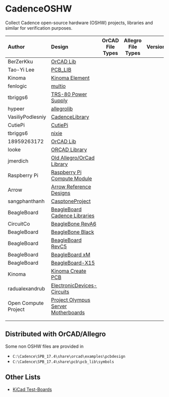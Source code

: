 
# CadenceOSHW

Collect Cadence open-source hardware (OSHW) projects, libraries and similar for verification purposes.

| Author               | Design                                                                                                                            | OrCAD File Types | Allegro File Types | Version |
|:---------------------|:----------------------------------------------------------------------------------------------------------------------------------|:----------------:|:------------------:|:-------:|
| BerZerKku            | [OrCAD Lib](https://github.com/BerZerKku/ORCAD_lib)                                                                               |                  |                    |         |
| Tao-Yi Lee           | [PCB_LIB](https://github.com/taoyilee/PCB_LIB)                                                                                    |                  |                    |         |
| Kinoma               | [Kinoma Element](https://github.com/Kinoma/Kinoma-Element-Open-source-hardware-1st-Generation)                                    |                  |                    |         |
| fenlogic             | [multio](https://github.com/fenlogic/multio)                                                                                      |                  |                    |         |
| tbriggs6             | [TRS-80 Power Supply](https://github.com/tbriggs6/trs80_powersupply)                                                              |                  |                    |         |
| hypeer               | [allegrolib](https://github.com/hypeer/allegrolib)                                                                                |                  |                    |         |
| VasiliyPodlesniy     | [CadenceLibrary](https://github.com/VasiliyPodlesniy/CadenceLibrary)                                                              |                  |                    |         |
| CutiePi              | [CutiePi](https://github.com/cutiepi-io/cutiepi-board)                                                                            |                  |                    |         |
| tbriggs6             | [nixie](https://github.com/tbriggs6/nixie)                                                                                        |                  |                    |         |
| 18959263172          | [OrCAD Lib](https://github.com/18959263172/orcad_lib)                                                                             |                  |                    |         |
| looke                | [ORCAD Library](https://github.com/looke/ORCAD_Lib)                                                                               |                  |                    |         |
| jmerdich             | [Old Allegro/OrCad Library](https://github.com/jmerdich/allegro-library)                                                          |                  |                    |         |
| Raspberry Pi         | [Raspberry Pi Compute Module](https://www.raspberrypi.org/documentation/hardware/computemodule/designfiles.md)                    |                  |                    |         |
| Arrow                | [Arrow Reference Designs](https://www.orcad.com/about/news/arrow-reference-designs)                                               |                  |                    |         |
| sangphanthanh        | [CasptoneProject](https://github.com/sangphanthanh/CP_SmartGarden)                                                                |                  |                    |         |
| BeagleBoard          | [BeagleBoard Cadence Libraries](https://github.com/beagleboard/beagle-cadence-libraries)                                          |                  |                    |         |
| CircuitCo            | [BeagleBone RevA6](https://github.com/CircuitCo/BeagleBone-RevA6)                                                                 |                  |                    |         |
| BeagleBoard          | [BeagleBone Black](https://github.com/beagleboard/beaglebone-black)                                                               |                  |                    |         |
| BeagleBoard          | [BeagleBoard RevC5](https://github.com/beagleboard/BeagleBoard)                                                                   |                  |                    |         |
| BeagleBoard          | [BeagleBoard xM](https://github.com/beagleboard/beagleboard-xm)                                                                   |                  |                    |         |
| BeagleBoard          | [BeagleBoard-X15](https://github.com/beagleboard/beagleboard-x15)                                                                 |                  |                    |         |
| Kinoma               | [Kinoma Create PCB](https://github.com/Kinoma/kinoma-create-pcb)                                                                  |                  |                    |         |
| radualexandrub       | [ElectronicDevices-Circuits](https://github.com/radualexandrub/ElectronicDevices-Circuits)                                        |                  |                    |         |
| Open Compute Project | [Project Olympus Server Motherboards](https://www.opencompute.org/wiki/Server/ProjectOlympus#Project_Olympus_Server_Motherboards) |                  |                    |         |
|                      |                                                                                                                                   |                  |                    |         |
|                      |                                                                                                                                   |                  |                    |         |

## Distributed with OrCAD/Allegro

Some non OSHW files are provided in

- `C:\Cadence\SPB_17.4\share\orcad\examples\pcbdesign`
- `C:\Cadence\SPB_17.4\share\pcb\pcb_lib\symbols`

## Other Lists

- [KiCad Test-Boards](https://gitlab.com/kicad/code/kicad/-/wikis/Test-Boards)